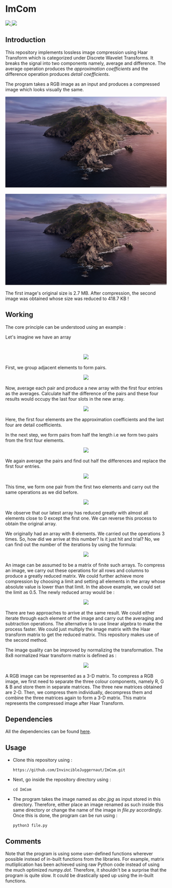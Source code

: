 # ImCom

<p>
  <a href="https://www.python.org">
    <img src="https://img.shields.io/badge/MADE%20WITH%20-Python-blueviolet" height="20">
  </a>
  <a href="LICENSE">
    <img src="https://img.shields.io/badge/License-MIT-brightgreen.svg" height="20">
  </a>
</p>



<h2>Introduction</h2>
<p> This repository implements lossless image compression using Haar Transform which is categorized under Discrete Wavelet Transforms. It breaks the signal into two components namely, average and difference. The average operation produces the <i>approximation coefficients</i> and the difference operation produces <i>detail coefficients</i>.
<p> The program takes a RGB image as an input and produces a compressed image which looks visually the same.</p>


<p align="center">
  <img src="/Assets/abc.jpg">&emsp; &emsp; &emsp;
  <img src="/Assets/decompressed.jpg">
  </p>

<p> The first image's original size is 2.7 MB. After compression, the second image was obtained whose size was reduced to 418.7 KB !</p>


<h2>Working</h2>

<p> The core principle can be understood using an example :</p>
<p> Let's imagine we have an array </p> <br>
<p align="center"><img src="https://render.githubusercontent.com/render/math?math=A%20%3D%0A%5Cbegin%7Bbmatrix%7D%0A1%20%26%202%20%26%203%20%26%204%20%26%205%20%26%206%20%26%207%20%26%208%20%0A%5Cend%7Bbmatrix%7D"></p>

<p> First, we group adjacent elements to form pairs.</p>
<p align="center"><img src="https://render.githubusercontent.com/render/math?math=A%20%3D%0A%5Cbegin%7Bbmatrix%7D%0A1%20%26%202%20%0A%5Cend%7Bbmatrix%7D%0A%5Cbegin%7Bbmatrix%7D%0A3%20%26%204%0A%5Cend%7Bbmatrix%7D%0A%5Cbegin%7Bbmatrix%7D%0A5%20%26%206%0A%5Cend%7Bbmatrix%7D%0A%5Cbegin%7Bbmatrix%7D%0A7%20%26%208%0A%5Cend%7Bbmatrix%7D"></p>

<p> Now, average each pair and produce a new array with the first four entries as the averages. Calculate half the difference of the pairs and these four results would occupy the last four slots in the new array.</p>
<p align="center"><img src="https://render.githubusercontent.com/render/math?math=A'%3D%0A%5Cbegin%7Bbmatrix%7D%0A1.5%20%26%203.5%20%26%205.5%20%26%207.5%20%26%20-0.5%20%26%20-0.5%20%26%20-0.5%20%26%20-0.5%20%0A%5Cend%7Bbmatrix%7D"></p>

<p> Here, the first four elements are the approximation coefficients and the last four are detail coefficients.</p>
<p> In the next step, we form pairs from half the length i.e we form two pairs from the first four elements.</p>
<p align="center"><img src="https://render.githubusercontent.com/render/math?math=A%20%3D%0A%5Cbegin%7Bbmatrix%7D%0A1.5%20%26%203.5%20%0A%5Cend%7Bbmatrix%7D%0A%5Cbegin%7Bbmatrix%7D%0A5.5%20%26%207.5%0A%5Cend%7Bbmatrix%7D%0A"></p>

<p> We again average the pairs and find out half the differences and replace the first four entries.</p>
<p align="center"><img src="https://render.githubusercontent.com/render/math?math=A''%3D%0A%5Cbegin%7Bbmatrix%7D%0A2.5%20%26%206.5%20%26%20-1%20%26%20-1%20%26%20-0.5%20%26%20-0.5%20%26%20-0.5%20%26%20-0.5%20%0A%5Cend%7Bbmatrix%7D"></p>

<p> This time, we form one pair from the first two elements and carry out the same operations as we did before.</p>
<p align="center"><img src="https://render.githubusercontent.com/render/math?math=A'''%3D%0A%5Cbegin%7Bbmatrix%7D%0A4.5%20%26%20-2%20%26%20-1%20%26%20-1%20%26%20-0.5%20%26%20-0.5%20%26%20-0.5%20%26%20-0.5%20%0A%5Cend%7Bbmatrix%7D"></p>

<p> We observe that our latest array has reduced greatly with almost all elements close to 0 except the first one. We can reverse this process to obtain the original array.</p>
<p> We originally had an array with 8 elements. We carried out the operations 3 times. So, how did we arrive at this number? Is it just hit and trial? No, we can find out the number of the iterations by using the formula:</p>
<p align="center"> <img src="https://render.githubusercontent.com/render/math?math=n= log(array~length)/log(2)"></p>

<p> An image can be assumed to be a matrix of finite such arrays. To compress an image, we carry out these operations for all rows and columns to produce a greatly reduced matrix. We could further achieve more compression by choosing a limit and setting all elements in the array whose absolute value is lower than that limit. In the above example, we could set the limit as 0.5. The newly reduced array would be :</p>
<p align="center"><img src="https://render.githubusercontent.com/render/math?math=A'''%3D%0A%5Cbegin%7Bbmatrix%7D%0A4.5%20%26%20-2%20%26%20-1%20%26%20-1%20%26%200%20%26%200%20%26%200%20%26%200%0A%5Cend%7Bbmatrix%7D"></p>

<p> There are two approaches to arrive at the same result. We could either iterate through each element of the image and carry out the averaging and subtraction operations. The alternative is to use linear algebra to make the process faster. We could just multiply the image matrix with the Haar transform matrix to get the reduced matrix. This repository makes use of the second method. </p>
  
<p> The image quality can be improved by normalizing the transformation. The 8x8 normalized Haar transform matrix is defined as :</p>
<p align="center"><img src="https://render.githubusercontent.com/render/math?math=H%20%3D%0A%5Cbegin%7Bbmatrix%7D%0A0.35355%20%26%200.35355%20%26%200.50000%20%26%200.00000%20%26%200.70711%20%26%200.00000%20%26%200.00000%20%26%200.00000%5C%5C%0A%5C%5C%0A0.35355%20%26%200.35355%20%26%200.50000%20%26%200.00000%20%26%20-0.70711%20%26%200.00000%20%26%200.00000%20%26%200.00000%5C%5C%0A%5C%5C%0A0.35355%20%26%200.35355%20%26%20-0.50000%20%26%200.00000%20%26%200.00000%20%26%200.70711%20%26%200.00000%20%26%200.00000%5C%5C%0A%5C%5C%0A0.35355%20%26%200.35355%20%26%20-0.50000%20%26%200.00000%20%26%200.00000%20%26%20-0.70711%20%26%200.00000%20%26%200.00000%5C%5C%0A%5C%5C%0A0.35355%20%26%20-0.35355%20%26%200.00000%20%26%200.50000%20%26%200.00000%20%26%200.00000%20%26%200.70711%20%26%200.00000%5C%5C%0A%5C%5C%0A0.35355%20%26%20-0.35355%20%26%200.00000%20%26%200.50000%20%26%200.00000%20%26%200.00000%20%26%20-0.70711%20%26%200.00000%5C%5C%0A%5C%5C%0A0.35355%20%26%20-0.35355%20%26%200.00000%20%26%20-0.50000%20%26%200.00000%20%26%200.00000%20%26%200.00000%20%26%200.70711%5C%5C%0A%5C%5C%0A0.35355%20%26%20-0.35355%20%26%200.00000%20%26%20-0.50000%20%26%200.00000%2C%20%26%200.00000%20%26%200.00000%20%26%20-0.70711%20%20%0A%5C%5C%0A%5Cend%7Bbmatrix%7D"></p>

<!-- To write similar LATEX equations,you can use this link : https://jsfiddle.net/8ndx694g/
Run the code and write the LATEX equation you need to generate the link to be written in README.
-->

<p> A RGB image can be represented as a 3-D matrix. To compress a RGB image, we first need to separate the three colour components, namely R, G & B and store them in separate matrices. The three new matrices obtained are 2-D. Then, we compress them individually, decompress them and combine the three matrices again to form a 3-D matrix. This matrix represents the compressed image after Haar Transform.  </p>

<h2> Dependencies</h2>

<p> All the dependencies can be found <a href="requirements.txt">here</a>.</p>
 
<h2> Usage </h2>

<ul type="disc">
  <li>Clone this repository using :
  
  ```
  https://github.com/InvincibleJuggernaut/ImCom.git
  ```
  </li>
  <li> Next, go inside the repository directory using :
 
  ```
  cd ImCom
  ```
  </li>
  <li> The program takes the image named as <i>abc.jpg</i> as input stored in this directory. Therefore, either place an image     renamed as such inside this same directory or change the name of the image in <i>file.py</i> accordingly. Once this is done, the program can be run using :

  ```
  python3 file.py 
  ```
  </li>
</ul>
 
<h2> Comments</h2>
<p> Note that the program is using some user-defined functions wherever possible instead of in-built functions from the libraries. For example, matrix mutliplication has been achieved using raw Python code instead of using the much optimized <i>numpy.dot</i>. Therefore, it shouldn't be a surprise that the program is quite slow. It could be drastically sped up using the in-built functions.</p>
